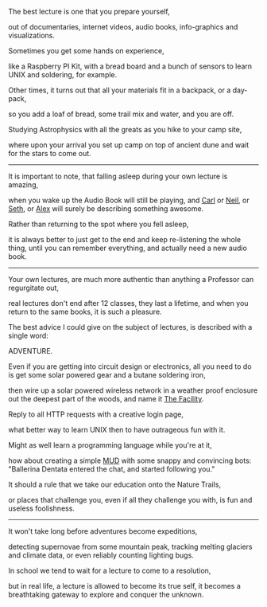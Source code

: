 The best lecture is one that you prepare yourself,

out of documentaries, internet videos, audio books, info-graphics and visualizations.

Sometimes you get some hands on experience,

like a Raspberry PI Kit, with a bread board and a bunch of sensors to learn UNIX and soldering, for example.

Other times, it turns out that all your materials fit in a backpack, or a day-pack,

so you add a loaf of bread, some trail mix and water, and you are off.

Studying Astrophysics with all the greats as you hike to your camp site,

where upon your arrival you set up camp on top of ancient dune and wait for the stars to come out.

---

It is important to note, that falling asleep during your own lecture is amazing,

when you wake up the Audio Book will still be playing, and [Carl](https://www.youtube.com/results?search_query=Carl+Sagan "Carl Sagan") or [Neil](https://www.youtube.com/results?search_query=Neil+deGrasse+Tyson "Neil deGrasse Tyson"), or [Seth](https://www.youtube.com/results?search_query=Seth+Shostak "Seth Shostak"), or [Alex](https://www.youtube.com/results?search_query=Alex+Filippenko "Alex Filippenko") will surely be describing something awesome.

Rather than returning to the spot where you fell asleep,

it is always better to just get to the end and keep re-listening the whole thing, until you can remember everything, and actually need a new audio book.

---

Your own lectures, are much more authentic than anything a Professor can regurgitate out,

real lectures don't end after 12 classes, they last a lifetime, and when you return to the same books, it is such a pleasure.

The best advice I could give on the subject of lectures, is described with a single word:

ADVENTURE.

Even if you are getting into circuit design or electronics, all you need to do is get some solar powered gear and a butane soldering iron,

then wire up a solar powered wireless network in a weather proof enclosure out the deepest part of the woods, and name it [The Facility](https://thecabininthewoods.fandom.com/wiki/The_Facility).

Reply to all HTTP requests with a creative login page,

what better way to learn UNIX then to have outrageous fun with it.

Might as well learn a programming language while you're at it,

how about creating a simple [MUD](https://en.wikipedia.org/wiki/MUD) with some snappy and convincing bots: "Ballerina Dentata entered the chat, and started following you."

It should a rule that we take our education onto the Nature Trails,

or places that challenge you, even if all they challenge you with, is fun and useless foolishness.

---

It won't take long before adventures become expeditions,

detecting supernovae from some mountain peak, tracking melting glaciers and climate data, or even reliably counting lighting bugs.

In school we tend to wait for a lecture to come to a resolution,

but in real life, a lecture is allowed to become its true self, it becomes a breathtaking gateway to explore and conquer the unknown.
